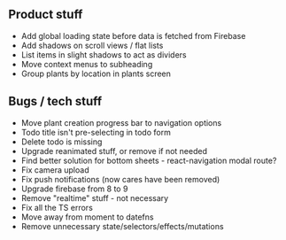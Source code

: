 ## Product stuff

- Add global loading state before data is fetched from Firebase
- Add shadows on scroll views / flat lists
- List items in slight shadows to act as dividers
- Move context menus to subheading
- Group plants by location in plants screen

## Bugs / tech stuff

- Move plant creation progress bar to navigation options
- Todo title isn't pre-selecting in todo form
- Delete todo is missing
- Upgrade reanimated stuff, or remove if not needed
- Find better solution for bottom sheets - react-navigation modal route?
- Fix camera upload
- Fix push notifications (now cares have been removed)
- Upgrade firebase from 8 to 9
- Remove "realtime" stuff - not necessary
- Fix all the TS errors
- Move away from moment to datefns
- Remove unnecessary state/selectors/effects/mutations
